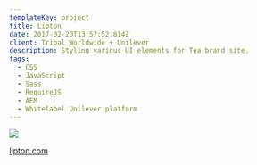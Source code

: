 ```yaml
---
templateKey: project
title: Lipton
date: 2017-02-20T13:57:52.814Z
client: Tribal Worldwide + Unilever
description: Styling various UI elements for Tea brand site.
tags:
  - CSS
  - JavaScript
  - Sass
  - RequireJS
  - AEM
  - Whitelabel Unilever platform
---
```


![](/img/lipton.jpg)

[lipton.com](http://www.lipton.com/)
